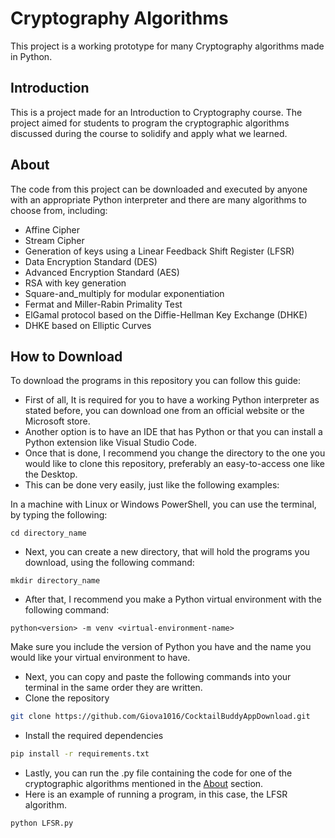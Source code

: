 # Cryptography Algorithms

This project is a working prototype for many Cryptography algorithms made in Python.

## Introduction

This is a project made for an Introduction to Cryptography course.
The project aimed for students to program the cryptographic algorithms discussed during the course to solidify and apply what we learned.

## About

The code from this project can be downloaded and executed by anyone with an appropriate Python interpreter and there are many algorithms to choose from, including:
- Affine Cipher
- Stream Cipher
- Generation of keys using a Linear Feedback Shift Register (LFSR)
- Data Encryption Standard (DES)
- Advanced Encryption Standard (AES)
- RSA with key generation
- Square-and_multiply for modular exponentiation
- Fermat and Miller-Rabin Primality Test
- ElGamal protocol based on the Diffie-Hellman Key Exchange (DHKE)
- DHKE based on Elliptic Curves

## How to Download

To download the programs in this repository you can follow this guide:
- First of all, It is required for you to have a working Python interpreter as stated before, you can download one from an official website or the Microsoft store.
- Another option is to have an IDE that has Python or that you can install a Python extension like Visual Studio Code.
- Once that is done, I recommend you change the directory to the one you would like to clone this repository, preferably an easy-to-access one like the Desktop.
- This can be done very easily, just like the following examples:

In a machine with Linux or Windows PowerShell, you can use the terminal, by typing the following: 

```
cd directory_name
```
- Next, you can create a new directory, that will hold the programs you download, using the following command:

```
mkdir directory_name
```
- After that, I recommend you make a Python virtual environment with the following command:

```
python<version> -m venv <virtual-environment-name>
```
Make sure you include the version of Python you have and the name you would like your virtual environment to have.

- Next, you can copy and paste the following commands into your terminal in the same order they are written.
- Clone the repository

```bash
git clone https://github.com/Giova1016/CocktailBuddyAppDownload.git
```
- Install the required dependencies

```bash
pip install -r requirements.txt
```
- Lastly, you can run the .py file containing the code for one of the cryptographic algorithms mentioned in the [About](#about) section.
- Here is an example of running a program, in this case, the LFSR algorithm.
```python
python LFSR.py
```
